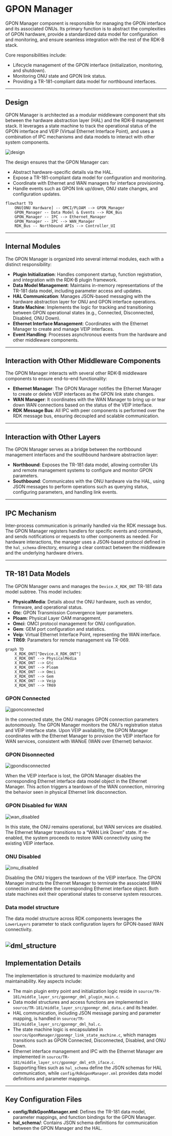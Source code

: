 # GPON Manager

GPON Manager component is responsible for managing the GPON interface and its associated ONUs. Its primary function is to abstract the complexities of GPON hardware, provide a standardized data model for configuration and monitoring, and ensure seamless integration with the rest of the RDK-B stack. 

Core responsibilities include:

* Lifecycle management of the GPON interface (initialization, monitoring, and shutdown).
* Monitoring ONU state and GPON link status.
* Providing a TR-181-compliant data model for northbound interfaces.

---

## Design

GPON Manager is architected as a modular middleware component that sits between the hardware abstraction layer (HAL) and the RDK-B management stack. It leverages a state machine to track the operational status of the GPON interface and VEIP (Virtual Ethernet Interface Point), and uses a combination of IPC mechanisms and data models to interact with other system components.

![design](../../images/gpon_manager_design.png)

The design ensures that the GPON Manager can:
- Abstract hardware-specific details via the HAL.
- Expose a TR-181-compliant data model for configuration and monitoring.
- Coordinate with Ethernet and WAN managers for interface provisioning.
- Handle events such as GPON link up/down, ONU state changes, and configuration updates.

```mermaid
flowchart TD
    ONU[ONU Hardware] -- OMCI/PLOAM --> GPON_Manager
    GPON_Manager -- Data Model & Events --> RDK_Bus
    GPON_Manager -- IPC --> Ethernet_Manager
    GPON_Manager -- IPC --> WAN_Manager
    RDK_Bus -- Northbound APIs --> Controller_UI
```

---

## Internal Modules

The GPON Manager is organized into several internal modules, each with a distinct responsibility:

- **Plugin Initialization**: Handles component startup, function registration, and integration with the RDK-B plugin framework.
- **Data Model Management**: Maintains in-memory representations of the TR-181 data model, including parameter access and updates.
- **HAL Communication**: Manages JSON-based messaging with the hardware abstraction layer for ONU and GPON interface operations.
- **State Machine**: Implements the logic for tracking and transitioning between GPON operational states (e.g., Connected, Disconnected, Disabled, ONU Down).
- **Ethernet Interface Management**: Coordinates with the Ethernet Manager to create and manage VEIP interfaces.
- **Event Handling**: Processes asynchronous events from the hardware and other middleware components.

---

## Interaction with Other Middleware Components

The GPON Manager interacts with several other RDK-B middleware components to ensure end-to-end functionality:

- **Ethernet Manager**: The GPON Manager notifies the Ethernet Manager to create or delete VEIP interfaces as the GPON link state changes.
- **WAN Manager**: It coordinates with the WAN Manager to bring up or tear down WAN connections based on the status of the VEIP interface.
- **RDK Message Bus**: All IPC with peer components is performed over the RDK message bus, ensuring decoupled and scalable communication.

---

## Interaction with Other Layers

The GPON Manager serves as a bridge between the northbound management interfaces and the southbound hardware abstraction layer:

- **Northbound**: Exposes the TR-181 data model, allowing controller UIs and remote management systems to configure and monitor GPON parameters.
- **Southbound**: Communicates with the ONU hardware via the HAL, using JSON messages to perform operations such as querying status, configuring parameters, and handling link events.

---

## IPC Mechanism

Inter-process communication is primarily handled via the RDK message bus. The GPON Manager registers handlers for specific events and commands, and sends notifications or requests to other components as needed. For hardware interactions, the manager uses a JSON-based protocol defined in the `hal_schema` directory, ensuring a clear contract between the middleware and the underlying hardware drivers.

---

## TR-181 Data Models

The GPON Manager owns and manages the `Device.X_RDK_ONT` TR-181 data model subtree. This model includes:

- **PhysicalMedia**: Details about the ONU hardware, such as vendor, firmware, and operational status.
- **Gtc**: GPON Transmission Convergence layer parameters.
- **Ploam**: Physical Layer OAM management.
- **Omci**: OMCI protocol management for ONU configuration.
- **Gem**: GEM port configuration and statistics.
- **Veip**: Virtual Ethernet Interface Point, representing the WAN interface.
- **TR69**: Parameters for remote management via TR-069.

```mermaid
graph TD
    X_RDK_ONT["Device.X_RDK_ONT"]
    X_RDK_ONT --> PhysicalMedia
    X_RDK_ONT --> Gtc
    X_RDK_ONT --> Ploam
    X_RDK_ONT --> Omci
    X_RDK_ONT --> Gem
    X_RDK_ONT --> Veip
    X_RDK_ONT --> TR69
```
### GPON Connected

![gponconnected](../../images/gpon_manager_dml_connected.png)

In the connected state, the ONU manages GPON connection parameters autonomously. The GPON Manager monitors the ONU's registration status and VEIP interface state. Upon VEIP availability, the GPON Manager coordinates with the Ethernet Manager to provision the VEIP interface for WAN services, consistent with WANoE (WAN over Ethernet) behavior.


### GPON Disonnected

![gpondisconnected](../../images/gpon_manager_dml_disconnected.png)

When the VEIP interface is lost, the GPON Manager disables the corresponding Ethernet interface data model object in the Ethernet Manager. This action triggers a teardown of the WAN connection, mirroring the behavior seen in physical Ethernet link disconnection.

### GPON Disabled for WAN

![wan_disabled](../../images/gpon_manager_dml_wan_disconnected.png)

In this state, the ONU remains operational, but WAN services are disabled. The Ethernet Manager transitions to a “WAN Link Down” state. If re-enabled, the system proceeds to restore WAN connectivity using the existing VEIP interface.

### ONU Disabled

![onu_disabled](../../images/gpon_manager_dml_onu_disabled.png)

Disabling the ONU triggers the teardown of the VEIP interface. The GPON Manager instructs the Ethernet Manager to terminate the associated WAN connection and delete the corresponding Ethernet interface object. Both state machines exit their operational states to conserve system resources.

### Data model structure

The data model structure across RDK components leverages the `LowerLayers` parameter to stack configuration layers for GPON-based WAN connectivity.

![dml_structure](../../images/gpon_manager_dml_table.png)
---

## Implementation Details

The implementation is structured to maximize modularity and maintainability. Key aspects include:

- The main plugin entry point and initialization logic reside in `source/TR-181/middle_layer_src/gponmgr_dml_plugin_main.c`.
- Data model structures and access functions are implemented in `source/TR-181/middle_layer_src/gponmgr_dml_data.c` and its header.
- HAL communication, including JSON message parsing and parameter mapping, is handled in `source/TR-181/middle_layer_src/gponmgr_dml_hal.c`.
- The state machine logic is encapsulated in `source/GponManager/gponmgr_link_state_machine.c`, which manages transitions such as GPON Connected, Disconnected, Disabled, and ONU Down.
- Ethernet interface management and IPC with the Ethernet Manager are implemented in `source/TR-181/middle_layer_src/gponmgr_dml_eth_iface.c`.
- Supporting files such as `hal_schema` define the JSON schemas for HAL communication, while `config/RdkGponManager.xml` provides data model definitions and parameter mappings.

---

## Key Configuration Files

- **config/RdkGponManager.xml**: Defines the TR-181 data model, parameter mappings, and function bindings for the GPON Manager.
- **hal_schema/**: Contains JSON schema definitions for communication between the GPON Manager and the HAL.

